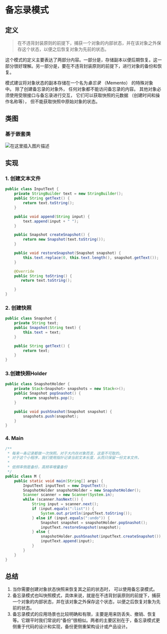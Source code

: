 # 备忘录模式

## 定义

>在不违背封装原则的前提下，捕获一个对象的内部状态，并在该对象之外保存这个状态，以便之后恢复对象为先前的状态。

这个模式的定义主要表达了两部分内容。一部分是，存储副本以便后期恢复。这一部分很好理解。另一部分是，要在不违背封装原则的前提下，进行对象的备份和恢复。

模式建议将对象状态的副本存储在一个名为*备忘录* （Memento） 的特殊对象中。 除了创建备忘录的对象外， 任何对象都不能访问备忘录的内容。 其他对象必须使用受限接口与备忘录进行交互， 它们可以获取快照的元数据 （创建时间和操作名称等）， 但不能获取快照中原始对象的状态。

## 类图

### 基于嵌套类
![在这里插入图片描述](https://img-blog.csdnimg.cn/20200629083913188.png)



## 实现

### 1. 创建文本文件

```java
public class InputText {
    private StringBuilder text = new StringBuilder();
    public String getText() {
        return text.toString();
    }

    public void append(String input) {
        text.append(input + " ");
    }

    public Snapshot createSnapshot() {
        return new Snapshot(text.toString());
    }

    public void restoreSnapshot(Snapshot snapshot) {
        this.text.replace(0, this.text.length(), snapshot.getText());
    }

    @Override
    public String toString() {
       return text.toString();

    }
}
```

### 2. 创建快照

```java
public class Snapshot {
    private String text;
    public Snapshot(String text) {
        this.text = text;
    }

    public String getText() {
        return text;
    }
}
```

### 3.创建快照Holder

```java
public class SnapshotHolder {
    private Stack<Snapshot> snapshots = new Stack<>();
    public Snapshot popSnashot() {
        return snapshots.pop();
    }

    public void pushSnashot(Snapshot snapshot) {
        snapshots.push(snapshot);
    }
}
```

### 4. Main

```java
/**
 * 每来一条记录都做一次快照。对于大内存对象而言，这是不可取的。
 * 对于这个小程序，我们使用指针记录当前文本长度，从而只保留一份文本文件。
 *
 * 低频率倒是备份，高频率增量备份
 */
public class M {
    public static void main(String[] args) {
        InputText inputText = new InputText();
        SnapshotHolder snapshotHolder = new SnapshotHolder();
        Scanner scanner = new Scanner(System.in);
        while (scanner.hasNext()) {
            String input = scanner.next();
            if (input.equals(":list")) {
                System.out.println(inputText.toString());
            } else if (input.equals(":undo")) {
                Snapshot snapshot = snapshotHolder.popSnashot();
                inputText.restoreSnapshot(snapshot);
            } else {
                snapshotHolder.pushSnashot(inputText.createSnapshot());
                inputText.append(input);
            }
        }
    }
}
```

## 总结

1. 当你需要创建对象状态快照来恢复其之前的状态时， 可以使用备忘录模式。
2. 备忘录模式也叫快照模式，具体来说，就是在不违背封装原则的前提下，捕获一个对象的内部状态，并在该对象之外保存这个状态，以便之后恢复对象为先前的状态。
3. 备忘录模式的应用场景也比较明确和有限，主要是用来防丢失、撤销、恢复等。它跟平时我们常说的“备份”很相似。两者的主要区别在于，备忘录模式更侧重于代码的设计和实现，备份更侧重架构设计或产品设计。